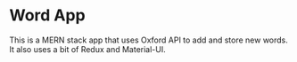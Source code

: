 # Word App

This is a MERN stack app that uses Oxford API to add and store new words. It also uses a bit of Redux and Material-UI.
